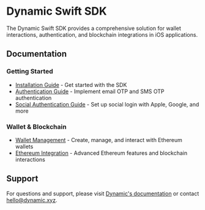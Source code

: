 # Dynamic Swift SDK

The Dynamic Swift SDK provides a comprehensive solution for wallet interactions, authentication, and blockchain integrations in iOS applications.

## Documentation

### Getting Started
- [Installation Guide](docs/installation_guide.md) - Get started with the SDK
- [Authentication Guide](docs/authentication.md) - Implement email OTP and SMS OTP authentication
- [Social Authentication Guide](docs/social_authentication.md) - Set up social login with Apple, Google, and more

### Wallet & Blockchain
- [Wallet Management](docs/wallet_management.md) - Create, manage, and interact with Ethereum wallets
- [Ethereum Integration](docs/ethereum_integration.md) - Advanced Ethereum features and blockchain interactions

## Support

For questions and support, please visit [Dynamic's documentation](https://docs.dynamic.xyz) or contact hello@dynamic.xyz.
